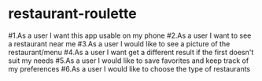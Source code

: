 # restaurant-roulette

#1.As a user I want this app usable on my phone
#2.As a user I want to see a restaurant near me
#3.As a user I would like to see a picture of the restaurant/menu
#4.As a user I want get a different result if the first doesn't suit my needs
#5.As a user I would like to save favorites and keep track of my preferences
#6.As a user I would like to choose the type of restaurants

